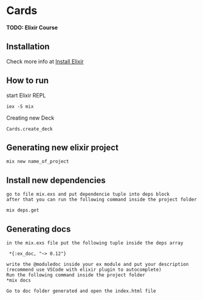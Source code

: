 # Cards

**TODO: Elixir Course**

## Installation

Check more info at [Install Elixir](https://elixir-lang.org/install.html)

## How to run

start Elixir REPL
```
iex -S mix
```

Creating new Deck
```
Cards.create_deck
```

## Generating new elixir project
```
mix new name_of_project
```

## Install new dependencies
```
go to file mix.exs and put dependencie tuple into deps block
after that you can run the following command inside the project folder

mix deps.get
```

## Generating docs
```
in the mix.exs file put the following tuple inside the deps array

 *{:ex_doc, "~> 0.12"}

write the @moduledoc inside your ex module and put your description (recommend use VSCode with elixir plugin to autocomplete)
Run the following command inside the project folder
*mix docs

Go to doc folder generated and open the index.html file
```